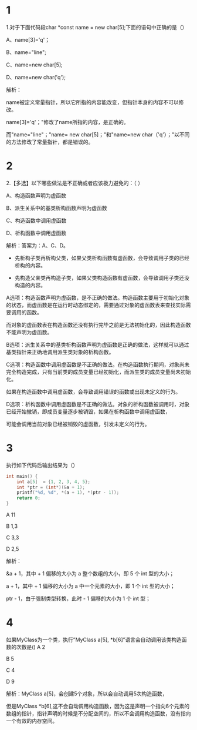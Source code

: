 # 1
1.对于下面代码段char *const name = new char[5];下面的语句中正确的是（）

A、name[3]='q'；

B、name="line";

C、name=new char[5];

D、name=new char('q');

解析：

name被定义常量指针，所以它所指的内容能改变，但指针本身的内容不可以修改。

name[3]='q'；"修改了name所指的内容，是正确的。

而"name="line"；"name= new char[5]；"和"name=new char（'q'）；"以不同的方法修改了常量指针，都是错误的。

# 2
2.【多选】以下哪些做法是不正确或者应该极力避免的：（ ）

A、构造函数声明为虚函数

B、派生关系中的基类析构函数声明为虚函数

C、构造函数中调用虚函数

D、析构函数中调用虚函数

解析：答案为：A、C、D。

+ 先析构子类再析构父类，如果父类析构函数有虚函数，会导致调用子类的已经析构的内容。

+ 先构造父亲类再构造子类，如果父类构造函数有虚函数，会导致调用子类还没构造的内容。

A选项：构造函数声明为虚函数，是不正确的做法。构造函数主要用于初始化对象的状态，而虚函数是在运行时动态绑定的，需要通过对象的虚函数表来查找实际需要调用的函数。

而对象的虚函数表在构造函数还没有执行完毕之前是无法初始化的，因此构造函数不能声明为虚函数。

B选项：派生关系中的基类析构函数声明为虚函数是正确的做法，这样就可以通过基类指针来正确地调用派生类对象的析构函数。

C选项：构造函数中调用虚函数是不正确的做法。在构造函数执行期间，对象尚未完全构造完成，只有当前类的成员变量已经初始化，而派生类的成员变量尚未初始化。

如果在构造函数中调用虚函数，会导致调用错误的函数或出现未定义的行为。

D选项：析构函数中调用虚函数是不正确的做法。对象的析构函数被调用时，对象已经开始撤销，即成员变量逐步被销毁，如果在析构函数中调用虚函数，

可能会调用当前对象已经被销毁的虚函数，引发未定义的行为。

# 3

执行如下代码后输出结果为（）
```c++
int main() {
    int a[5]  = {1, 2, 3, 4, 5};
    int *ptr = (int*)(&a + 1);
    printf("%d, %d", *(a + 1), *(ptr - 1));
    return 0;
}
```
A 11

B 1,3

C 3,3

D 2,5

解析：

&a + 1，其中 + 1 偏移的大小为 a 整个数组的大小，即 5 个 int 型的大小；

a + 1，其中 + 1 偏移的大小为 a 中一个元素的大小，即 1 个 int 型的大小；

ptr - 1，由于强制类型转换，此时 - 1 偏移的大小为 1 个 int 型；

# 4
如果MyClass为一个类，执行”MyClass a[5], *b[6]”语言会自动调用该类构造函数的次数是()
A 2

B 5

C 4

D 9

解析：MyClass a[5]，会创建5个对象，所以会自动调用5次构造函数，

但是MyClass *b[6],这不会自动调用构造函数，因为这是声明一个指向6个元素的数组的指针，指针声明的时候是不分配空间的，所以不会调用构造函数，没有指向一个有效的内存空间。
